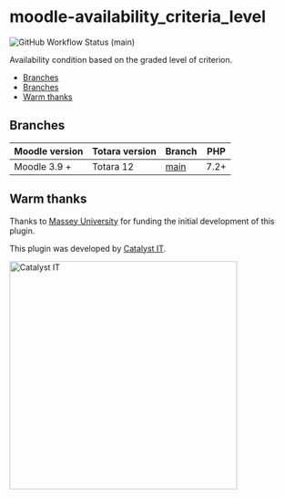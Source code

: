 # moodle-availability_criteria_level

![GitHub Workflow Status (main)](https://img.shields.io/github/actions/workflow/status/catalyst/moodle-availability_criteria_level/ci.yml?branch=main)

Availability condition based on the graded level of criterion.

* [Branches](#branches)
* [Branches](#branches)
* [Warm thanks](#warm-thanks)

## Branches

| Moodle version | Totara version | Branch                                                                           | PHP  |
|----------------|----------------|----------------------------------------------------------------------------------|------|
| Moodle 3.9 +   | Totara 12      | [main](https://github.com/catalyst/moodle-availability_criteria_level/tree/main) | 7.2+ |

## Warm thanks

Thanks to [Massey University](https://www.massey.ac.nz/) for funding the initial development of this plugin.

This plugin was developed by [Catalyst IT](https://www.catalyst.net.nz/).

<img alt="Catalyst IT" src="https://raw.githubusercontent.com/catalyst/moodle-auth_saml2/MOODLE_39_STABLE/pix/catalyst-logo.svg" width="400">
